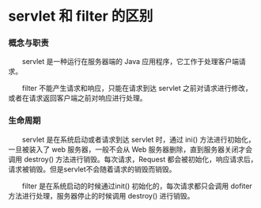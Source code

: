 # servlet 和 filter 的区别

### 概念与职责

　　servlet 是一种运行在服务器端的 Java 应用程序，它工作于处理客户端请求。

　　filter 不能产生请求和响应，只能在请求到达 servlet 之前对请求进行修改，或者在请求返回客户端之前对响应进行处理。

### 生命周期

　　servlet 是在系统启动或者请求到达 servlet 时，通过 ini() 方法进行初始化，一旦被装入了 web 服务器，一般不会从 Web 服务器删除，直到服务器关闭才会调用 destroy() 方法进行销毁。每次请求，Request 都会被初始化，响应请求后，请求被销毁。但是servlet不会随着请求的销毁而销毁。

　　filter 是在系统启动的时候通过init() 初始化的，每次请求都只会调用 dofiter 方法进行处理，服务器停止的时候调用 destroy() 进行销毁。